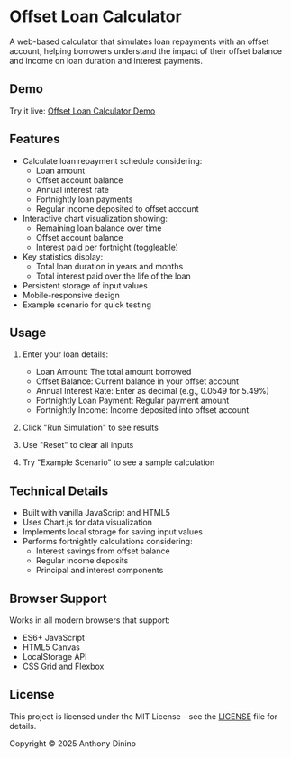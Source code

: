# Offset Loan Calculator

A web-based calculator that simulates loan repayments with an offset account, helping borrowers understand the impact of their offset balance and income on loan duration and interest payments.

## Demo

Try it live: [Offset Loan Calculator Demo](https://your-demo-url-here.com)

## Features

- Calculate loan repayment schedule considering:
  - Loan amount
  - Offset account balance
  - Annual interest rate
  - Fortnightly loan payments
  - Regular income deposited to offset account
- Interactive chart visualization showing:
  - Remaining loan balance over time
  - Offset account balance
  - Interest paid per fortnight (toggleable)
- Key statistics display:
  - Total loan duration in years and months
  - Total interest paid over the life of the loan
- Persistent storage of input values
- Mobile-responsive design
- Example scenario for quick testing

## Usage

1. Enter your loan details:

   - Loan Amount: The total amount borrowed
   - Offset Balance: Current balance in your offset account
   - Annual Interest Rate: Enter as decimal (e.g., 0.0549 for 5.49%)
   - Fortnightly Loan Payment: Regular payment amount
   - Fortnightly Income: Income deposited into offset account

2. Click "Run Simulation" to see results
3. Use "Reset" to clear all inputs
4. Try "Example Scenario" to see a sample calculation

## Technical Details

- Built with vanilla JavaScript and HTML5
- Uses Chart.js for data visualization
- Implements local storage for saving input values
- Performs fortnightly calculations considering:
  - Interest savings from offset balance
  - Regular income deposits
  - Principal and interest components

## Browser Support

Works in all modern browsers that support:

- ES6+ JavaScript
- HTML5 Canvas
- LocalStorage API
- CSS Grid and Flexbox

## License

This project is licensed under the MIT License - see the [LICENSE](LICENSE) file for details.

Copyright © 2025 Anthony Dinino
